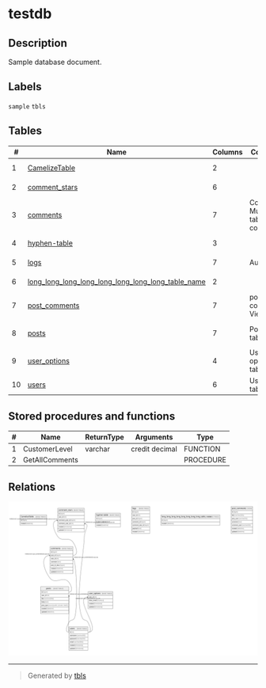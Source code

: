 # testdb

## Description

Sample database document.

## Labels

`sample` `tbls`

## Tables

| # | Name | Columns | Comment | Type | Labels |
| - | ---- | ------- | ------- | ---- | ------ |
| 1 | [CamelizeTable](CamelizeTable.md) | 2 |  | BASE TABLE |  |
| 2 | [comment_stars](comment_stars.md) | 6 |  | BASE TABLE |  |
| 3 | [comments](comments.md) | 7 | Comments<br />Multi-line<br />table<br />comment | BASE TABLE |  |
| 4 | [hyphen-table](hyphen-table.md) | 3 |  | BASE TABLE |  |
| 5 | [logs](logs.md) | 7 | Auditログ | BASE TABLE |  |
| 6 | [long_long_long_long_long_long_long_long_table_name](long_long_long_long_long_long_long_long_table_name.md) | 2 |  | BASE TABLE |  |
| 7 | [post_comments](post_comments.md) | 7 | post and comments View table | VIEW |  |
| 8 | [posts](posts.md) | 7 | Posts table | BASE TABLE | `green` `red` `blue` |
| 9 | [user_options](user_options.md) | 4 | User options table | BASE TABLE |  |
| 10 | [users](users.md) | 6 | Users table | BASE TABLE |  |

## Stored procedures and functions

| # | Name | ReturnType | Arguments | Type |
| - | ---- | ------- | ------- | ---- |
| 1 | CustomerLevel | varchar | credit decimal | FUNCTION |
| 2 | GetAllComments |  |  | PROCEDURE |

## Relations

![er](schema.svg)

---

> Generated by [tbls](https://github.com/k1LoW/tbls)
